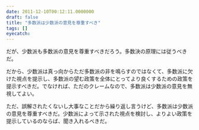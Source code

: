 ```yaml
---
date: 2011-12-10T00:12:11.0000000
draft: false
title: "多数派は少数派の意見を尊重すべき"
tags: []
eyecatch: 
---
```

<p>だが、少数派も多数派の意見を尊重すべきだろう。多数決の原理には従うべきだ。</p><p>だから、少数派は真っ向からただ多数派の非を鳴らすのではなくて、多数派に欠けた視点を提示し、多数派の望む政策を全体にとってより良くするための政策を提示すべきだ。でなければ、ただのクレームなので、多数派は少数派の意見を無視してよい。</p><p>ただ、誤解されたくないし大事なことだから繰り返し言うけど、多数派は少数派の意見を尊重すべきだ。少数派によって示された視点を検討し、よりよい政策を提示しているのならば、聞き入れるべきだ。</p>
